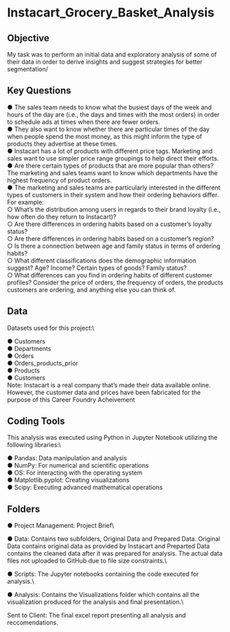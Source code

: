 # Instacart_Grocery_Basket_Analysis 
## Objective
My task was to perform an initial data and exploratory analysis of some of their data in order
to derive insights and suggest strategies for better segmentation/
## Key Questions
● The sales team needs to know what the busiest days of the week and hours of the
day are (i.e., the days and times with the most orders) in order to schedule ads at
times when there are fewer orders.\
● They also want to know whether there are particular times of the day when people
spend the most money, as this might inform the type of products they advertise at
these times.\
● Instacart has a lot of products with different price tags. Marketing and sales want to
use simpler price range groupings to help direct their efforts.\
● Are there certain types of products that are more popular than others? The marketing
and sales teams want to know which departments have the highest frequency of
product orders.\
● The marketing and sales teams are particularly interested in the different types of
customers in their system and how their ordering behaviors differ. For example:\
○ What’s the distribution among users in regards to their brand loyalty (i.e., how
often do they return to Instacart)?\
○ Are there differences in ordering habits based on a customer’s loyalty status?\
○ Are there differences in ordering habits based on a customer’s region?\
○ Is there a connection between age and family status in terms of ordering
habits?\
○ What different classifications does the demographic information suggest?
Age? Income? Certain types of goods? Family status?\
○ What differences can you find in ordering habits of different customer
profiles? Consider the price of orders, the frequency of orders, the products
customers are ordering, and anything else you can think of.

## Data
Datasets used for this project:\

● Customers\
● Departments\
● Orders\
● Orders_products_prior\
● Products\
● Customers\
Note: Instacart is a real company that’s made their data available online. However, the customer data and prices
have been fabricated for the purpose of this Career Foundry Acheivement

## Coding Tools

This analysis was executed using Python in Jupyter Notebook utilizing the following libraries:\

● Pandas: Data manipulation and analysis\
● NumPy: For numerical and scientific operations\
● OS: For interacting with the operating system\
● Matplotlib.pyplot: Creating visualizations\
● Scipy: Executing advanced mathematical operations

## Folders

● Project Management: Project Brief\ 

● Data: Contains two subfolders, Original Data and Prepared Data. Original Data contains original data as provided by Instacart and Preparted Data contains the cleaned data after it was prepared for analysis. The actual data files not uploaded to GitHub due to file size constraints.\

● Scripts: The Jupyter notebooks containing the code executed for analysis.\

● Analysis: Contains the Visualizations folder which contains all the visualization produced for the analysis and final presentation.\

Sent to Client: The final excel report presenting all analysis and reccomendations. 
